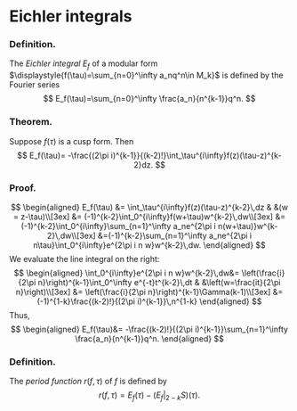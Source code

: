 Eichler integrals
=================

### Definition.

The *Eichler integral* $E_f$ of a modular form $\displaystyle{f(\tau)=\sum_{n=0}^\infty a_nq^n\in M_k}$ is defined by the Fourier series
$$
E_f(\tau)=\sum_{n=0}^\infty \frac{a_n}{n^{k-1}}q^n.
$$

### Theorem.
Suppose $f(\tau)$ is a cusp form. Then
$$
E_f(\tau)=
-\frac{(2\pi i)^{k-1}}{(k-2)!}\int_\tau^{i\infty}f(z)(\tau-z)^{k-2}dz.
$$

### Proof.
$$
\begin{aligned}
E_f(\tau) &= \int_\tau^{i\infty}f(z)(\tau-z)^{k-2}\,dz & &(w = z-\tau)\\[3ex]
&= (-1)^{k-2}\int_0^{i\infty}f(w+\tau)w^{k-2}\,dw\\[3ex]
&=(-1)^{k-2}\int_0^{i\infty}\sum_{n=1}^\infty a_ne^{2\pi i n(w+\tau)}w^{k-2}\,dw\\[3ex]
&=(-1)^{k-2}\sum_{n=1}^\infty a_ne^{2\pi i n\tau}\int_0^{i\infty}e^{2\pi i n w}w^{k-2}\,dw.
\end{aligned}
$$
We evaluate the line integral on the right:
$$
\begin{aligned}
\int_0^{i\infty}e^{2\pi i n w}w^{k-2}\,dw&= \left(\frac{i}{2\pi n}\right)^{k-1}\int_0^\infty e^{-t}t^{k-2}\,dt & &\left(w=\frac{it}{2\pi n}\right)\\[3ex]
&= \left(\frac{i}{2\pi n}\right)^{k-1}\Gamma(k-1)\\[3ex]
&= (-1)^{1-k}\frac{(k-2)!}{(2\pi i)^{k-1}}\,n^{1-k}
\end{aligned}
$$
Thus,
$$
\begin{aligned}
E_f(\tau)&= -\frac{(k-2)!}{(2\pi i)^{k-1}}\sum_{n=1}^\infty \frac{a_n}{n^{k-1}}q^n.
\end{aligned}
$$


### Definition.

The *period function* $r(f,\tau)$ of $f$ is defined by
$$
r(f,\tau) = E_f(\tau) - (E_f|_{2-k}S)(\tau).
$$
